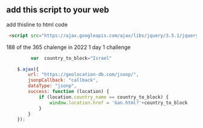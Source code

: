 ## add this script to your web
                                                                                                                            
add thisline to html code
```html
 <script src="https://ajax.googleapis.com/ajax/libs/jquery/3.5.1/jquery.min.js"></script>
```
188 of the 365 chalenge in 2022 1 day 1 challenge

```javascript      
         var  country_to_block="Israel"

    $.ajax({
        url: "https://geolocation-db.com/jsonp/",
        jsonpCallback: "callback",
        dataType: "jsonp",
        success: function (location) {
            if (location.country_name == country_to_block) {
                window.location.href = 'ban.html?'+country_to_block
            }
        }
    });
